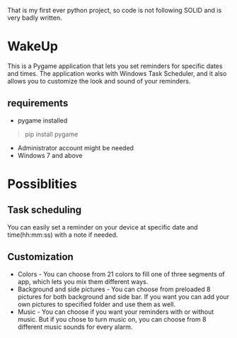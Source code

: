That is my first ever python project, so code is not following SOLID and is very badly written.
# WakeUp
This is a Pygame application that lets you set reminders for specific dates and times. The application works with Windows Task Scheduler, and it also allows you to customize the look and sound of your reminders.
## requirements
- pygame installed
> pip install pygame
- Administrator account might be needed
- Windows 7 and above
# Possiblities
## Task scheduling
You can easily set a reminder on your device at specific date and time(hh:mm:ss) with a note if needed.
## Customization
- Colors - You can choose from 21 colors to fill one of three segments of app, which lets you mix them different ways.
- Background and side pictures - You can choose from preloaded 8 pictures for both background and side bar. If you want you can add your own pictures to specified folder and use them as well.
- Music - You can choose if you want your reminders with or without music. But if you chose to turn music on, you can choose from 8 different music sounds for every alarm.
